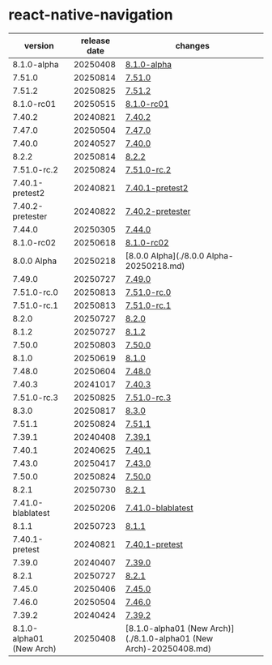 # react-native-navigation	


|version|release date|changes|
|---|---|---|
|8.1.0-alpha|20250408|[8.1.0-alpha](./8.1.0-alpha-20250408.md)|
|7.51.0|20250814|[7.51.0](./7.51.0-20250814.md)|
|7.51.2|20250825|[7.51.2](./7.51.2-20250825.md)|
|8.1.0-rc01|20250515|[8.1.0-rc01](./8.1.0-rc01-20250515.md)|
|7.40.2|20240821|[7.40.2](./7.40.2-20240821.md)|
|7.47.0|20250504|[7.47.0](./7.47.0-20250504.md)|
|7.40.0|20240527|[7.40.0](./7.40.0-20240527.md)|
|8.2.2|20250814|[8.2.2](./8.2.2-20250814.md)|
|7.51.0-rc.2|20250824|[7.51.0-rc.2](./7.51.0-rc.2-20250824.md)|
|7.40.1-pretest2|20240821|[7.40.1-pretest2](./7.40.1-pretest2-20240821.md)|
|7.40.2-pretester|20240822|[7.40.2-pretester](./7.40.2-pretester-20240822.md)|
|7.44.0|20250305|[7.44.0](./7.44.0-20250305.md)|
|8.1.0-rc02|20250618|[8.1.0-rc02](./8.1.0-rc02-20250618.md)|
|8.0.0 Alpha|20250218|[8.0.0 Alpha](./8.0.0 Alpha-20250218.md)|
|7.49.0|20250727|[7.49.0](./7.49.0-20250727.md)|
|7.51.0-rc.0|20250813|[7.51.0-rc.0](./7.51.0-rc.0-20250813.md)|
|7.51.0-rc.1|20250813|[7.51.0-rc.1](./7.51.0-rc.1-20250813.md)|
|8.2.0|20250727|[8.2.0](./8.2.0-20250727.md)|
|8.1.2|20250727|[8.1.2](./8.1.2-20250727.md)|
|7.50.0|20250803|[7.50.0](./7.50.0-20250803.md)|
|8.1.0|20250619|[8.1.0](./8.1.0-20250619.md)|
|7.48.0|20250604|[7.48.0](./7.48.0-20250604.md)|
|7.40.3|20241017|[7.40.3](./7.40.3-20241017.md)|
|7.51.0-rc.3|20250825|[7.51.0-rc.3](./7.51.0-rc.3-20250825.md)|
|8.3.0|20250817|[8.3.0](./8.3.0-20250817.md)|
|7.51.1|20250824|[7.51.1](./7.51.1-20250824.md)|
|7.39.1|20240408|[7.39.1](./7.39.1-20240408.md)|
|7.40.1|20240625|[7.40.1](./7.40.1-20240625.md)|
|7.43.0|20250417|[7.43.0](./7.43.0-20250417.md)|
|7.50.0|20250824|[7.50.0](./7.50.0-20250824.md)|
|8.2.1|20250730|[8.2.1](./8.2.1-20250730.md)|
|7.41.0-blablatest|20250206|[7.41.0-blablatest](./7.41.0-blablatest-20250206.md)|
|8.1.1|20250723|[8.1.1](./8.1.1-20250723.md)|
|7.40.1-pretest|20240821|[7.40.1-pretest](./7.40.1-pretest-20240821.md)|
|7.39.0|20240407|[7.39.0](./7.39.0-20240407.md)|
|8.2.1|20250727|[8.2.1](./8.2.1-20250727.md)|
|7.45.0|20250406|[7.45.0](./7.45.0-20250406.md)|
|7.46.0|20250504|[7.46.0](./7.46.0-20250504.md)|
|7.39.2|20240424|[7.39.2](./7.39.2-20240424.md)|
|8.1.0-alpha01 (New Arch)|20250408|[8.1.0-alpha01 (New Arch)](./8.1.0-alpha01 (New Arch)-20250408.md)|
